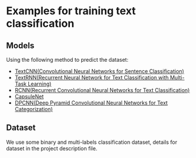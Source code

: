 # Examples for training text classification
## Models
Using the following method to predict the dataset:
+ [TextCNN(Convolutional Neural Networks for Sentence Classification)](https://arxiv.org/abs/1408.5882)
+ [TextRNN(Recurrent Neural Network for Text Classification with Multi-Task Learning)](https://arxiv.org/abs/1605.05101)
+ [RCNN(Recurrent Convolutional Neural Networks for Text Classification)]()
+ [CapsuleNet]()
+ [DPCNN(Deep Pyramid Convolutional Neural Networks for Text Categorization)](https://aclanthology.org/P17-1052.pdf)


## Dataset
We use some binary and multi-labels classification dataset, details for dataset in the project description file.

